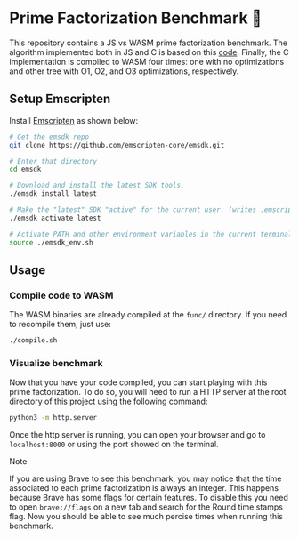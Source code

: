 # Prime Factorization Benchmark :abacus:

This repository contains a JS vs WASM prime factorization benchmark. The algorithm implemented both in JS and C is based on this [code](https://www.geeksforgeeks.org/print-all-prime-factors-of-a-given-number/). Finally, the C implementation is compiled to WASM four times: one with no optimizations and other tree with O1, O2, and O3 optimizations, respectively.

## Setup Emscripten

Install [Emscripten](https://emscripten.org/docs/getting_started/downloads.html) as shown below:

```bash
# Get the emsdk repo
git clone https://github.com/emscripten-core/emsdk.git

# Enter that directory
cd emsdk

# Download and install the latest SDK tools.
./emsdk install latest

# Make the "latest" SDK "active" for the current user. (writes .emscripten file)
./emsdk activate latest

# Activate PATH and other environment variables in the current terminal
source ./emsdk_env.sh
```

## Usage

### Compile code to WASM
The WASM binaries are already compiled at the `func/` directory. If you need to recompile them, just use:
```bash
./compile.sh
```

### Visualize benchmark
Now that you have your code compiled, you can start playing with this prime factorization. To do so, you will need to run a HTTP server at the root directory of this project using the following command:
```bash
python3 -m http.server
```

Once the http server is running, you can open your browser and go to `localhost:8000` or using the port showed on the terminal.

> [!NOTE]  
> If you are using Brave to see this benchmark, you may notice that the time associated to each prime factorization is always an integer. This happens because Brave has some flags for certain features. To disable this you need to open `brave://flags` on a new tab and search for the Round time stamps flag. Now you should be able to see much percise times when running this benchmark.
